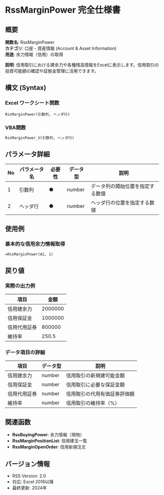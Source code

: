 # RssMarginPower 完全仕様書

## 概要
**関数名**: RssMarginPower  
**カテゴリ**: 口座・資産情報 (Account & Asset Information)  
**用途**: 余力情報（信用）の取得  

**説明**: 信用取引における建余力や各種残高情報をExcelに表示します。信用取引の投資可能額の確認や証拠金管理に活用できます。

## 構文 (Syntax)

### Excel ワークシート関数
```excel
RssMarginPower(引数列, ヘッダ行)
```

### VBA関数
```vb
RssMarginPower_V(引数列, ヘッダ行)
```

## パラメータ詳細

| No | パラメータ名 | 必要性 | データ型 | 説明 |
|----|------------|--------|----------|------|
| 1 | 引数列 | ● | number | データ列の開始位置を指定する数値 |
| 2 | ヘッダ行 | ● | number | ヘッダ行の位置を指定する数値 |

## 使用例

### 基本的な信用余力情報取得
```excel
=RssMarginPower(A1, 1)
```

## 戻り値

### 実際の出力例
| 項目 | 金額 |
|------|------|
| 信用建余力 | 2000000 |
| 信用保証金 | 1000000 |
| 信用代用証券 | 800000 |
| 維持率 | 250.5 |

### データ項目の詳細

| 項目 | データ型 | 説明 |
|------|----------|------|
| 信用建余力 | number | 信用取引の新規建可能金額 |
| 信用保証金 | number | 信用取引に必要な保証金額 |
| 信用代用証券 | number | 信用取引の代用有価証券評価額 |
| 維持率 | number | 信用取引の維持率（%） |

## 関連函数
- **RssBuyingPower**: 余力情報（現物）
- **RssMarginPositionList**: 信用建玉一覧
- **RssMarginOpenOrder**: 信用新規注文

## バージョン情報
- RSS Version: 2.0
- 対応: Excel 2016以降
- 最終更新: 2024年